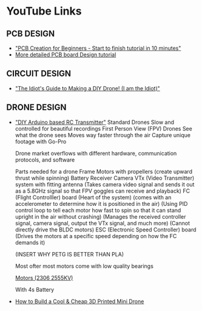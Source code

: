 # YouTube Links

## PCB DESIGN
* ["PCB Creation for Beginners - Start to finish tutorial in 10 minutes"](https://www.youtube.com/watch?v=MsdJgEinb34&ab_channel=TheHookUp)
* [More detailed PCB board Design tutorial](https://www.youtube.com/watch?v=_x2fzKEjUGQ&list=PLXvLToQzgzdea0sQXmpY8k4tfiXpkYIwO)

## CIRCUIT DESIGN

* ["The Idiot's Guide to Making a DIY Drone! (I am the Idiot)"](https://www.youtube.com/watch?v=DeSDjjicGWY&ab_channel=GreatScott%21)

## DRONE DESIGN

* ["DIY Arduino based RC Transmitter"](https://www.youtube.com/watch?v=-BDCmwNssiw&ab_channel=HowToMechatronics)
  Standard Drones
  Slow and controlled for beautiful recordings
  First Person View (FPV) Drones
  See what the drone sees
  Moves way faster through the air
  Capture unique footage with Go-Pro

  Drone market overflows with different hardware, communication protocols, and software

  Parts needed for a drone
  Frame
  Motors with propellers (create upward thrust while spinning)
  Battery
  Receiver
  Camera
  VTx (Video Transmitter) system with fitting antenna (Takes camera video signal and sends it out as a 5.8GHz signal so that FPV goggles can receive and playback)
  FC (Flight Controlller) board (Heart of the system) (comes with an accelerometer to determine how it is positioned in the air) (Using PID control loop to tell each motor how fast to spin so that it can stand upright in the air without crashing) (Manages the received controller signal, camera signal, output the VTx signal, and much more) (Cannot directly drive the BLDC motors)
  ESC (Electronic Speed Controller) board (Drives the motors at a specific speed depending on how the FC demands it)

  (INSERT WHY PETG IS BETTER THAN PLA)

  Most ofter most motors come with low quality bearings

  [Motors (2306 2555KV)](https://www.aliexpress.us/item/3256804448550440.html?aff_fcid=8eebaad1fca348819ce8390061ff89d0-1698265407032-07186-_Dl3tc4b&tt=CPS_NORMAL&aff_fsk=_Dl3tc4b&aff_platform=shareComponent-detail&sk=_Dl3tc4b&aff_trace_key=8eebaad1fca348819ce8390061ff89d0-1698265407032-07186-_Dl3tc4b&terminal_id=2d4f1d18014545ea9b4db8b1e8f0c190&afSmartRedirect=y&gatewayAdapt=glo2usa4itemAdapt)

  With 4s Battery
* [How to Build a Cool & Cheap 3D Printed Mini Drone](https://www.youtube.com/watch?v=gpKcrYcMFKM)
